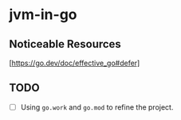 # jvm-in-go

## Noticeable Resources

[https://go.dev/doc/effective_go#defer]

## TODO

- [ ] Using `go.work` and `go.mod` to refine the project.